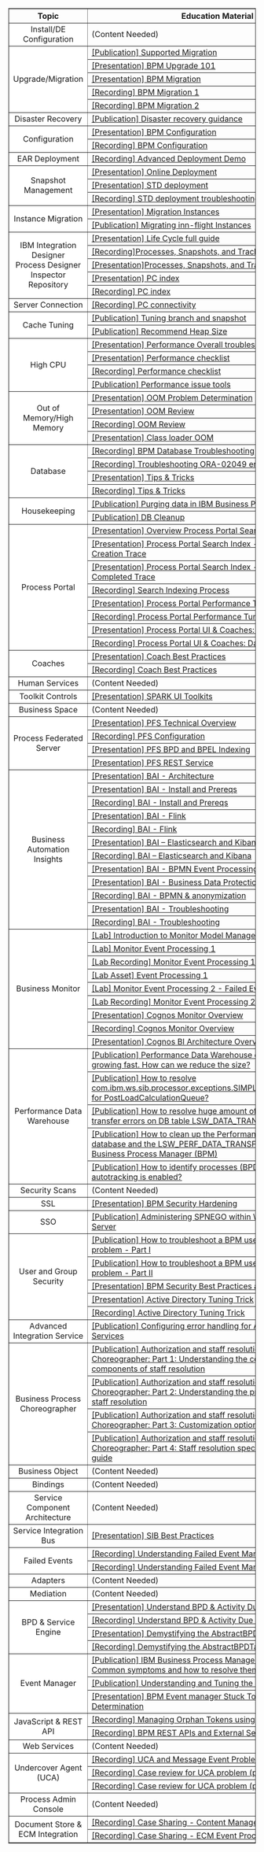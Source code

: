 <table border="1px solid #ccc" cellspacing="0" cellpadding="0">
  <tr font-weight: 700; >
    <th width="27%" style="text-align:center;";>Topic</th>
    <th style="text-align:center">Education Material</th>
  </tr>
  <tr>
    <td style="text-align:center;background-color:white">Install/DE Configuration</td>
    <td>(Content Needed) </td>
  </tr>
  <tr>
    <td rowspan="5" style="text-align:center;background-color:white">Upgrade/Migration </td>
    <td><a href="http://www-01.ibm.com/support/docview.wss?uid=swg21610883" target="_blank">[Publication] Supported Migration </a></td>
  </tr>
  <tr>
    <td><a href="https://ibm.ent.box.com/file/308009602094" target="_blank">[Presentation] BPM Upgrade 101</a> </td>
  </tr>
  <tr>
    <td><a href="https://ibm.ent.box.com/file/308013203031" target="_blank">[Presentation] BPM Migration</a> </td>
  </tr>
  <tr>
    <td><a href="https://ibm.ent.box.com/file/308009616790" target="_blank">[Recording] BPM Migration 1</a> </td>
  </tr>
  <tr>
    <td><a href="https://ibm.ent.box.com/file/308019681748" target="_blank">[Recording] BPM Migration 2</a> </td>
  </tr>

  <tr>
    <td style="text-align:center;background-color:white">Disaster Recovery</td>
    <td><a href="https://www.ibm.com/developerworks/bpm/library/techarticles/1504_richardson/1504_richardson.html" target="_blank">[Publication] Disaster recovery guidance</a>  </td>
  </tr>
  <tr>
    <td rowspan="2" style="text-align:center;background-color:white">Configuration</td>
    <td><a href="https://ibm.ent.box.com/file/492337102630 " target="_blank">[Presentation] BPM Configuration</a>  </td>
  </tr>

  <tr>
    <td><a href="https://ibm.ent.box.com/file/492335087492" target="_blank">[Recording] BPM Configuration</a>  </td>
  </tr>
  <tr>
    <td style="text-align:center;background-color:white">EAR Deployment</td>
    <td><a href="https://ibm.ent.box.com/file/253784405027" target="_blank">[Recording] Advanced Deployment Demo</a>  </td>
  </tr>
  <tr>
    <td rowspan="3" style="text-align:center;background-color:white">Snapshot Management</td>
    <td><a href="https://ibm.ent.box.com/file/170283106484" target="_blank">[Presentation] Online Deployment </a>  </td>
  </tr>
  <tr>
    <td><a href="https://ibm.ent.box.com/file/492346190001 " target="_blank">[Presentation] STD deployment</a>  </td>
  </tr>
<tr>
    <td><a href="https://ibm.ent.box.com/file/492336146150" target="_blank">[Recording] STD deployment troubleshooting</a>  </td>
  </tr>
  <tr>
    <td rowspan="2" style="text-align:center;background-color:white">Instance Migration</td>
    <td><a href="https://www.ibm.com/developerworks/bpm/bpmjournal/1305_norelus/1305_norelus-pdf.pdf" target="_blank">[Presentation] Migration Instances</a>  </td>
  </tr>
  <tr>
    <td><a href="https://developer.ibm.com/bpm/docs/upgrades-migration/migrating-flight-instances/" target="_blank">[Publication] Migrating inn-flight Instances</a>  </td>
  </tr>
  <tr>
    <td rowspan="5" style="text-align:center;background-color:white">IBM Integration Designer<br>Process Designer<br>Inspector<br>Repository </td>
    <td><a href="https://ibm.ent.box.com/file/349720780731" target="_blank">[Presentation] Life Cycle full guide</a>  </td>
  </tr>
  <tr>
    <td><a href="https://ibm.ent.box.com/file/492338236813" target="_blank">[Recording]Processes, Snapshots, and Tracks</a>  </td>
  </tr>
  <tr>
    <td><a href="https://ibm.ent.box.com/file/492337649747 " target="_blank">[Presentation]Processes, Snapshots, and Tracks</a>  </td>
  </tr>
  <tr>
    <td><a href="https://ibm.ent.box.com/file/292882909910" target="_blank">[Presentation] PC index</a>  </td>
  </tr>
  <tr>
    <td><a href="https://ibm.ent.box.com/file/292886905756" target="_blank">[Recording] PC index </a>  </td>
  </tr>
  <tr>
    <td style="text-align:center;background-color:white">Server Connection </td>
    <td><a href="https://ibm.ent.box.com/file/253787022399 " target="_blank">[Recording] PC connectivity </a>  </td>
  </tr>
  <tr>
    <td rowspan="2" style="text-align:center;background-color:white">Cache Tuning </td>
    <td><a href="https://www.ibm.com/developerworks/bpm/library/techarticles/1404_booz/1404_booz.html" target="_blank">[Publication] Tuning branch and snapshot</a>  </td>
  </tr>
  <tr>
    <td><a href="https://developer.ibm.com/answers/questions/310443/what-is-the-maximum-recommended-heap-size-in-bpm" target="_blank">[Publication] Recommend Heap Size </a> </td>
  </tr>
  <tr>
    <td rowspan="4" style="text-align:center;background-color:white">High CPU </td>
    <td><a href="https://ibm.ent.box.com/file/312396653922" target="_blank">[Presentation] Performance Overall troubleshooting guide </a>  </td>
  </tr>
  <tr>
    <td><a href="https://ibm.ent.box.com/file/312387711615" target="_blank">[Presentation] Performance checklist </a>  </td>
  </tr>
  <tr>
    <td><a href="https://ibm.ent.box.com/file/313183589763" target="_blank">[Recording] Performance checklist</a>  </td>
  </tr>
  <tr>
    <td><a href="https://github.ibm.com/steffen-baumann/baw-iam-support/wiki/Memory-Reviews" target="_blank">[Publication] Performance issue tools </a>  </td>
  </tr>
  <tr>
    <td rowspan="4" style="text-align:center;background-color:white">Out of Memory/High Memory </td>
    <td><a href="https://ibm.ent.box.com/file/313146201513 " target="_blank">[Presentation] OOM Problem Determination </a>  </td>
  </tr>
  <tr>
    <td><a href="https://ibm.ent.box.com/file/313159223503 " target="_blank">[Presentation] OOM Review </a>  </td>
  </tr>
  <tr>
    <td><a href="https://ibm.ent.box.com/file/313159159080" target="_blank">[Recording] OOM Review</a>  </td>
  </tr>
  <tr>
    <td><a href="https://ibm.ent.box.com/file/317494289713 " target="_blank">[Presentation] Class loader OOM</a>  </td>
  </tr>
  <tr>
    <td rowspan="4" style="text-align:center;background-color:white">Database </td>
    <td><a href="https://ibm.ent.box.com/file/487267695971 " target="_blank">[Recording] BPM Database Troubleshooting</a>  </td>
  </tr>
  <tr>
    <td><a href="https://ibm.ent.box.com/file/487269891441 " target="_blank">[Recording] Troubleshooting ORA-02049 errors in BPM </a>  </td>
  </tr>
  <tr>
    <td><a href="https://ibm.ent.box.com/file/487256864492" target="_blank">[Presentation] Tips & Tricks</a>  </td>
  </tr>
  <tr>
    <td><a href="https://ibm.ent.box.com/file/487260006627" target="_blank">[Recording] Tips & Tricks</a>  </td>
  </tr>
  <tr>
    <td rowspan="2" style="text-align:center;background-color:white">Housekeeping </td>
    <td><a href="https://www.ibm.com/developerworks/bpm/bpmjournal/1312_spriet/1312_spriet-pdf.pdf " target="_blank">[Publication] Purging data in IBM Business Process Manager </a>  </td>
  </tr>
  <tr>
    <td><a href="https://developer.ibm.com/answers/questions/193115/how-do-i-know-the-when-the-bpm-databases-should-be/" target="_blank">[Publication] DB Cleanup </a>  </td>
  </tr>
  <tr>
    <td rowspan="8" style="text-align:center;background-color:white">Process Portal </td>
    <td><a href="https://ibm.ent.box.com/file/173421539968" target="_blank">[Presentation] Overview Process Portal Search Index</a>  </td>
  </tr>
  <tr>
    <td><a href="https://ibm.ent.box.com/file/173421638214" target="_blank">[Presentation] Process Portal Search Index - Process Instance Creation Trace </a>  </td>
  </tr>
  <tr>
    <td><a href="https://ibm.ent.box.com/file/173421291406 " target="_blank"> [Presentation] Process Portal Search Index - Task Update & Completed Trace</a>  </td>
  </tr>
  <tr>
    <td><a href="https://ibm.ent.box.com/file/173421643157 " target="_blank">[Recording] Search Indexing Process  </a>  </td>
  </tr>
  <tr>
    <td><a href="https://ibm.ent.box.com/file/118960155849 " target="_blank">[Presentation] Process Portal Performance Tuning  </a>  </td>
  </tr>
  <tr>
    <td><a href="https://ibm.ent.box.com/file/118961113786 " target="_blank">[Recording] Process Portal Performance Tuning  </a>  </td>
  </tr>
  <tr>
    <td><a href="https://ibm.ent.box.com/file/118960131151" target="_blank">[Presentation] Process Portal UI & Coaches: Database Tables </a>  </td>
  </tr>
  <tr>
    <td><a href="https://ibm.ent.box.com/file/138332678397 " target="_blank">[Recording] Process Portal UI & Coaches: Database Tables </a>  </td>
  </tr>
  <tr>
    <td rowspan="2" style="text-align:center;background-color:white">Coaches</td>
    <td><a href="https://ibm.ent.box.com/file/100062542470" target="_blank">[Presentation] Coach Best Practices </a>  </td>
  </tr>
  <tr>
    <td><a href="https://ibm.ent.box.com/file/100062589663" target="_blank">[Recording] Coach Best Practices  </a>  </td>
  </tr>
  <tr>
    <td style="text-align:center;background-color:white">Human Services</td>
    <td>(Content Needed) </td>
  </tr>
  <tr>
    <td style="text-align:center;background-color:white">Toolkit Controls </td>
    <td><a href="https://ibm.ent.box.com/file/78127894598 " target="_blank">[Presentation] SPARK UI Toolkits </a>  </td>
  </tr>
  <tr>
    <td style="text-align:center;background-color:white">Business Space </td>
    <td>(Content Needed) </td>
  </tr>
  <tr>
    <td rowspan="4" style="text-align:center;background-color:white">Process Federated Server </td>
    <td><a href="https://ibm.ent.box.com/file/106204549562 " target="_blank">[Presentation] PFS Technical Overview</a>  </td>
  </tr>
  <tr>
    <td><a href="https://ibm.ent.box.com/file/105923865516 " target="_blank">[Recording] PFS Configuration</a>  </td>
  </tr>
  <tr>
    <td><a href="https://ibm.ent.box.com/file/106204551615 " target="_blank">[Presentation] PFS BPD and BPEL Indexing</a>  </td>
  </tr>
  <tr>
    <td><a href="https://ibm.ent.box.com/file/106204558199" target="_blank">[Presentation] PFS REST Service </a>  </td>
  </tr>
  <tr>
    <td rowspan="12" style="text-align:center;background-color:white">Business Automation Insights</td>
    <td><a href="https://ibm.ent.box.com/s/xc7vv6mnoxzaxv1ohpggis8f06e19bn7" target="_blank">[Presentation] BAI - Architecture </a>  </td>
  </tr>
  <tr>
    <td><a href="https://ibm.ent.box.com/s/xz1aa8ucg61hofgbixi7iqq06zummwlh/file/311940565353" target="_blank">[Presentation] BAI - Install and Prereqs</a>  </td>
  </tr>
  <tr>
    <td><a href="https://ibm.ent.box.com/s/xz1aa8ucg61hofgbixi7iqq06zummwlh/file/312410925227" target="_blank">[Recording] BAI - Install and Prereqs </a>  </td>
  </tr>
  <tr>
    <td><a href="https://ibm.ent.box.com/s/xz1aa8ucg61hofgbixi7iqq06zummwlh/file/312511975680 " target="_blank">[Presentation] BAI - Flink </a>  </td>
  </tr>
  <tr>
    <td><a href="https://ibm.ent.box.com/s/xz1aa8ucg61hofgbixi7iqq06zummwlh/file/312763150349 " target="_blank">[Recording] BAI - Flink </a>  </td>
  </tr>
  <tr>
    <td><a href="https://ibm.ent.box.com/s/xz1aa8ucg61hofgbixi7iqq06zummwlh/file/314107358124" target="_blank">[Presentation] BAI – Elasticsearch and Kibana </a>  </td>
  </tr>
  <tr>
    <td><a href="https://ibm.ent.box.com/s/xz1aa8ucg61hofgbixi7iqq06zummwlh/file/314776025585 " target="_blank">[Recording] BAI – Elasticsearch and Kibana</a>  </td>
  </tr>
  <tr>
    <td><a href="https://ibm.ent.box.com/s/xz1aa8ucg61hofgbixi7iqq06zummwlh/file/307982219718 " target="_blank">[Presentation] BAI - BPMN Event Processing </a>  </td>
  </tr>
  <tr>
    <td><a href="https://ibm.ent.box.com/s/xz1aa8ucg61hofgbixi7iqq06zummwlh/file/305177983081" target="_blank">[Presentation] BAI - Business Data Protection - Anonymization </a>  </td>
  </tr>
  <tr>
    <td><a href="https://ibm.ent.box.com/s/xz1aa8ucg61hofgbixi7iqq06zummwlh/file/315052606934 " target="_blank">[Recording] BAI - BPMN & anonymization </a>  </td>
  </tr>
  <tr>
    <td><a href="https://ibm.ent.box.com/s/xz1aa8ucg61hofgbixi7iqq06zummwlh/file/351595473564 " target="_blank">[Presentation] BAI - Troubleshooting</a>  </td>
  </tr>
  <tr>
    <td><a href="https://ibm.ent.box.com/s/xz1aa8ucg61hofgbixi7iqq06zummwlh/file/351555820709" target="_blank">[Recording] BAI - Troubleshooting </a>  </td>
  </tr>
  <tr>
    <td rowspan="9" style="text-align:center;background-color:white">Business Monitor</td>
    <td><a href="https://ibm.ent.box.com/file/286263423251" target="_blank">[Lab] Introduction to Monitor Model Management and Dashboards</a>  </td>
  </tr>
  <tr>
    <td><a href="https://ibm.ent.box.com/file/167583307681  " target="_blank">[Lab] Monitor Event Processing 1 </a>  </td>
  </tr>
  <tr>
    <td><a href="https://ibm.ent.box.com/file/169206634523 " target="_blank">[Lab Recording] Monitor Event Processing 1 </a>  </td>
  </tr>
  <tr>
    <td><a href="https://ibm.ent.box.com/file/167857325297 " target="_blank">[Lab Asset] Event Processing 1  </a>  </td>
  </tr>
  <tr>
    <td><a href="https://ibm.ent.box.com/file/205797528219 " target="_blank"> [Lab] Monitor Event Processing 2 - Failed Events </a>  </td>
  </tr>
  <tr>
    <td><a href=" https://ibm.ent.box.com/file/205928529612 " target="_blank"> [Lab Recording] Monitor Event Processing 2 - Failed Events </a>  </td>
  </tr>
  <tr>
    <td><a href="https://ibm.ent.box.com/file/253726689702 " target="_blank"> [Presentation] Cognos Monitor Overview</a>  </td>
  </tr>
  <tr>
    <td><a href="https://ibm.ent.box.com/file/253726419268 " target="_blank">[Recording] Cognos Monitor Overview </a>  </td>
  </tr>
  <tr>
    <td><a href="https://ibm.ent.box.com/file/253726290751" target="_blank">[Presentation] Cognos BI Architecture Overview</a>  </td>
  </tr>
  <tr>
    <td rowspan="5" style="text-align:center;background-color:white">Performance Data Warehouse </td>
    <td><a href="https://developer.ibm.com/answers/questions/241191/performance-data-warehouse-database-pdwdb-growing/ " target="_blank">[Publication] Performance Data Warehouse database (PDWDB) growing fast. How can we reduce the size? </a>  </td>
  </tr>
  <tr>
    <td><a href="https://developer.ibm.com/answers/questions/424466/how-to-resolve-comibmwssibprocessorexceptionssimpl/ " target="_blank">[Publication] How to resolve com.ibm.ws.sib.processor.exceptions.SIMPLimitExceededException for PostLoadCalculationQueue?</a>  </td>
  </tr>
  <tr>
    <td><a href="https://developer.ibm.com/answers/questions/236664/how-to-resolve-huge-amount-of-pdw-tracking-data-tr/ " target="_blank">[Publication] How to resolve huge amount of PDW tracking data transfer errors on DB table LSW_DATA_TRANSFER_ERRORS ?</a>  </td>
  </tr>
  <tr>
    <td><a href="http://www-01.ibm.com/support/docview.wss?uid=swg21612755" target="_blank">[Publication] How to clean up the Performance Data Warehouse database and the LSW_PERF_DATA_TRANSFER table for IBM Business Process Manager (BPM)</a>  </td>
  </tr>
  <tr>
    <td><a href="https://developer.ibm.com/answers/questions/163383/how-to-identify-processes-bpds-and-toolkits-where/ " target="_blank">[Publication] How to identify processes (BPDs) and toolkits where autotracking is enabled? </a>  </td>
  </tr>
  <tr>
    <td style="text-align:center;background-color:white">Security Scans</td>
    <td>(Content Needed) </td>
  </tr>
  <tr>
    <td style="text-align:center;background-color:white">SSL </td>
    <td><a href="https://ibm.box.com/s/qznlfbcnvsrj3lrb7ckqqf3s33gry3c9" target="_blank">[Presentation] BPM Security Hardening </a>  </td>
  </tr>
  <tr>
    <td style="text-align:center;background-color:white">SSO </td>
    <td><a href="https://www.ibm.com/developerworks/websphere/library/techarticles/0809_lansche/0809_lansche.html " target="_blank">[Publication] Administering SPNEGO within WebSphere Application Server</a>  </td>
  </tr>
  <tr>
    <td rowspan="5" style="text-align:center;background-color:white">User and Group Security </td>
    <td><a href="https://www.ibm.com/developerworks/community/blogs/aimsupport/entry/how_to_troubleshoot_a_bpm_user_authorization_problem_part1?lang=en" target="_blank">[Publication] How to troubleshoot a BPM user authorization problem - Part I </a>  </td>
  </tr>
  <tr>
    <td><a href="https://www.ibm.com/developerworks/community/blogs/aimsupport/entry/how_to_troubleshoot_a_bpm_user_authorization_problem_part2?lang=en" target="_blank">[Publication] How to troubleshoot a BPM user authorization problem - Part II</a>  </td>
  </tr>
  <tr>
    <td><a href="https://ibm.ent.box.com/file/103250922558 " target="_blank">[Presentation] BPM Security Best Practices and Solutions</a>  </td>
  </tr>
  <tr>
    <td><a href="https://ibm.ent.box.com/file/191741493938" target="_blank">[Presentation] Active Directory Tuning Trick </a>  </td>
  </tr>
  <tr>
    <td><a href="https://ibm.ent.box.com/file/191735680782 " target="_blank">[Recording] Active Directory Tuning Trick </a>  </td>
  </tr>
  <tr>
    <td style="text-align:center;background-color:white">Advanced Integration Service</td>
    <td><a href="https://www.ibm.com/developerworks/bpm/library/techarticles/1210_agrawal/1210_agrawal.html" target="_blank">[Publication] Configuring error handling for Advanced Integration Services </a>  </td>
  </tr>
  <tr>
    <td rowspan="4" style="text-align:center;background-color:white">Business Process Choreographer </td>
    <td><a href="http://www.ibm.com/developerworks/websphere/techjournal/0710_lind/0710_lind.html " target="_blank">[Publication] Authorization and staff resolution in Business Process Choreographer: Part 1: Understanding the concepts and components of staff resolution </a>  </td>
  </tr>
  <tr>
    <td><a href="http://www.ibm.com/developerworks/websphere/techjournal/0711_lind/0711_lind.html" target="_blank">[Publication] Authorization and staff resolution in Business Process Choreographer: Part 2: Understanding the programming model for staff resolution </a>  </td>
  </tr>
  <tr>
    <td><a href="http://www.ibm.com/developerworks/websphere/techjournal/0712_lind/0712_lind.html" target="_blank">[Publication] Authorization and staff resolution in Business Process Choreographer: Part 3: Customization options for staff resolution</a>  </td>
  </tr>
  <tr>
    <td><a href="http://www.ibm.com/developerworks/websphere/techjournal/0801_lind/0801_lind.html " target="_blank">[Publication] Authorization and staff resolution in Business Process Choreographer: Part 4: Staff resolution specifications and reference guide</a>  </td>
  </tr>
  <tr>
    <td style="text-align:center;background-color:white">Business Object </td>
    <td>(Content Needed) </td>
  </tr>
  <tr>
    <td style="text-align:center;background-color:white">Bindings </td>
    <td>(Content Needed) </td>
  </tr>
  <tr>
    <td style="text-align:center;background-color:white">Service Component Architecture </td>
    <td>(Content Needed) </td>
  </tr>
  <tr>
    <td style="text-align:center;background-color:white">Service Integration Bus  </td>
    <td><a href="https://ibm.ent.box.com/file/488109406677" target="_blank">[Presentation] SIB Best Practices</a>  </td>
  </tr>
  <tr>
    <td rowspan="2" style="text-align:center;background-color:white">Failed Events </td>
    <td><a href="https://ibm.ent.box.com/file/161166157845 " target="_blank">[Recording] Understanding Failed Event Manager Part 1 </a>  </td>
  </tr>
  <tr>
    <td><a href="https://ibm.ent.box.com/file/161166225056 " target="_blank">[Recording] Understanding Failed Event Manager Part 2 </a>  </td>
  </tr>
  <tr>
    <td style="text-align:center;background-color:white"> Adapters  </td>
    <td>(Content Needed) </td>
  </tr>
  <tr>
    <td style="text-align:center;background-color:white">Mediation </td>
    <td>(Content Needed) </td>
  </tr>
  <tr>
    <td rowspan="4" style="text-align:center;background-color:white">BPD & Service Engine </td>
    <td><a href="https://ibm.ent.box.com/file/208940938775 " target="_blank">[Presentation] Understand BPD & Activity Due Dates </a>  </td>
  </tr>
  <tr>
    <td><a href="https://ibm.ent.box.com/file/211392842556 " target="_blank">[Recording] Understand BPD & Activity Due Dates </a>  </td>
  </tr>
  <tr>
    <td><a href="https://ibm.ent.box.com/file/277536004751 " target="_blank">[Presentation] Demystifying the AbstractBPDTask traces </a>  </td>
  </tr>
  <tr>
    <td><a href="https://ibm.ent.box.com/file/277537936525 " target="_blank">[Recording] Demystifying the AbstractBPDTask traces </a>  </td>
  </tr>
  <tr>
    <td rowspan="3" style="text-align:center;background-color:white">Event Manager </td>
    <td><a href="https://www.ibm.com/developerworks/community/blogs/aimsupport/entry/ibm_bpm_event_manager_common_problems?lang=en" target="_blank">[Publication] IBM Business Process Manager Event Manager - Common symptoms and how to resolve them </a>  </td>
  </tr>
  <tr>
    <td><a href="https://www-01.ibm.com/support/docview.wss?uid=swg21439613 " target="_blank">[Publication] Understanding and Tuning the Event Manager </a>  </td>
  </tr>
  <tr>
    <td><a href="https://ibm.ent.box.com/file/487258546488 " target="_blank">[Presentation] BPM Event manager Stuck Token Problem Determination </a>  </td>
  </tr>
  <tr>
    <td rowspan="2" style="text-align:center;background-color:white">JavaScript & REST API </td>
    <td><a href="https://ibm.ent.box.com/file/482165104840" target="_blank">[Recording] Managing Orphan Tokens using REST API </a>  </td>
  </tr>
  <tr>
    <td><a href="https://ibm.ent.box.com/file/153921689044 " target="_blank">[Recording] BPM REST APIs and External Services</a>  </td>
  </tr>
  <tr>
    <td style="text-align:center;background-color:white">Web Services </td>
    <td>(Content Needed)  </td>
  </tr>
  <tr>
    <td rowspan="3" style="text-align:center;background-color:white">Undercover Agent (UCA) </td>
    <td><a href="https://ibm.ent.box.com/file/264582845329 " target="_blank">[Recording] UCA and Message Event Problem Determination </a>  </td>
  </tr>
  <tr>
    <td><a href="https://ibm.ent.box.com/file/482153315247 " target="_blank">[Recording] Case review for UCA problem (part 1) </a>  </td>
  </tr>
  <tr>
    <td><a href="https://ibm.ent.box.com/file/321340775571 " target="_blank">[Recording] Case review for UCA problem (part 2) </a>  </td>
  </tr>
  <tr>
    <td style="text-align:center;background-color:white">Process Admin Console </td>
    <td>(Content Needed) </td>
  </tr>
  <tr>
    <td rowspan="2" style="text-align:center;background-color:white">Document Store & ECM Integration </td>
    <td><a href="https://ibm.ent.box.com/file/321349274628 " target="_blank">[Recording] Case Sharing - Content Management Document List </a>  </td>
  </tr>
  <tr>
    <td><a href="https://ibm.ent.box.com/file/321345396026 " target="_blank">[Recording] Case Sharing - ECM Event Process </a>  </td>
  </tr>
  
</table>
